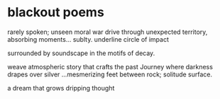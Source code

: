 # blackout poems

rarely spoken; unseen moral war
drive through unexpected territory,
absorbing moments...
sublty. underline circle of impact

surrounded by soundscape in the motifs of decay.

weave atmospheric story that crafts the past
Journey where darkness drapes over silver
...mesmerizing feet between rock;
solitude surface.

a dream that grows dripping thought

